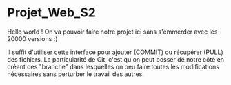 # Projet_Web_S2

Hello world ! On va pouvoir faire notre projet ici sans s'emmerder avec les 20000 versions :)

Il suffit d'utiliser cette interface pour ajouter (COMMIT) ou récupérer (PULL) des fichiers.
La particularité de Git, c'est qu'on peut bosser de notre côté en créant des "branche" dans lesquelles on peu faire toutes les modifications nécessaires sans perturber le travail des autres.
